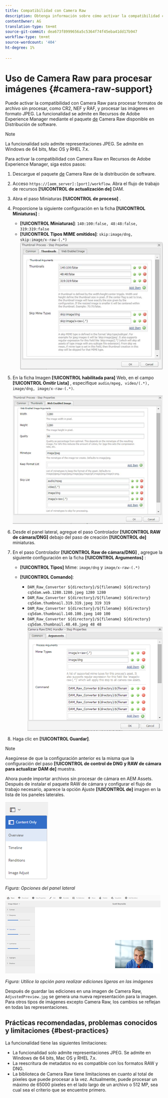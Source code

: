 ```yaml
---
title: Compatibilidad con Camera Raw
description: Obtenga información sobre cómo activar la compatibilidad con Camera Raw en Recursos de Adobe Experience Manager.
contentOwner: AG
translation-type: tm+mt
source-git-commit: dea673f8999656a5c5364f74f45eba41dd17b947
workflow-type: tm+mt
source-wordcount: '404'
ht-degree: 1%

---
```



# Uso de Camera Raw para procesar imágenes {#camera-raw-support}

Puede activar la compatibilidad con Camera Raw para procesar formatos de archivo sin procesar, como CR2, NEF y RAF, y procesar las imágenes en formato JPEG. La funcionalidad se admite en Recursos de Adobe Experience Manager mediante el paquete [de](https://experience.adobe.com/#/downloads/content/software-distribution/en/aem.html?package=/content/software-distribution/en/details.html/content/dam/aem/public/adobe/packages/aem630/product/assets/aem-assets-cameraraw-pkg) Camera Raw disponible en Distribución de software.

>[!NOTE]
>
>La funcionalidad solo admite representaciones JPEG. Se admite en Windows de 64 bits, Mac OS y RHEL 7.x.

Para activar la compatibilidad con Camera Raw en Recursos de Adobe Experience Manager, siga estos pasos:

1. Descargue el paquete [de](https://experience.adobe.com/#/downloads/content/software-distribution/en/aem.html?package=/content/software-distribution/en/details.html/content/dam/aem/public/adobe/packages/aem630/product/assets/aem-assets-cameraraw-pkg) Camera Raw de la distribución de software.

1. Acceso `https://[aem_server]:[port]/workflow`. Abra el flujo de trabajo de recursos **[!UICONTROL de actualización de]** DAM.

1. Abra el paso Miniaturas **[!UICONTROL de proceso]** .

1. Proporcione la siguiente configuración en la ficha **[!UICONTROL Miniaturas]** :

   * **[!UICONTROL Miniaturas]**: `140:100:false, 48:48:false, 319:319:false`
   * **[!UICONTROL Tipos MIME omitidos]**: `skip:image/dng, skip:image/x-raw-(.*)`
   ![chlimage](assets/chlimage_1-334.png)

1. En la ficha Imagen **[!UICONTROL habilitada para]** Web, en el campo **[!UICONTROL Omitir Lista]** , especifique `audio/mpeg, video/(.*), image/dng, image/x-raw-(.*)`.

   ![chlimage](assets/chlimage_1-335.png)

1. Desde el panel lateral, agregue el paso Controlador **[!UICONTROL RAW de cámara/DNG]** debajo del paso de creación **[!UICONTROL de]** miniaturas.

1. En el paso Controlador **[!UICONTROL Raw de cámara/DNG]** , agregue la siguiente configuración en la ficha **[!UICONTROL Argumentos]** :

   * **[!UICONTROL Tipos]** Mime: `image/dng` y `image/x-raw-(.*)`
   * **[!UICONTROL Comando]**:

      * `DAM_Raw_Converter ${directory}/${filename} ${directory} cq5dam.web.1280.1280.jpeg 1280 1280`
      * `DAM_Raw_Converter ${directory}/${filename} ${directory} cq5dam.thumbnail.319.319.jpeg 319 319`
      * `DAM_Raw_Converter ${directory}/${filename} ${directory} cq5dam.thumbnail.140.100.jpeg 140 100`
      * `DAM_Raw_Converter ${directory}/${filename} ${directory} cq5dam.thumbnail.48.48.jpeg 48 48`
   ![chlimage_1-336](assets/chlimage_1-336.png)

1. Haga clic en **[!UICONTROL Guardar]**.

>[!NOTE]
>
>Asegúrese de que la configuración anterior es la misma que la configuración del paso **[!UICONTROL de control de DNG y RAW de cámara para actualizar DAM de]** muestra.

Ahora puede importar archivos sin procesar de cámara en AEM Assets. Después de instalar el paquete RAW de cámara y configurar el flujo de trabajo necesario, aparece la opción Ajuste **[!UICONTROL de]** imagen en la lista de los paneles laterales.

![chlimage_1-337](assets/chlimage_1-337.png)

*Figura: Opciones del panel lateral*

![chlimage_1-338](assets/chlimage_1-338.png)

*Figura: Utilice la opción para realizar ediciones ligeras en las imágenes*

Después de guardar las ediciones en una imagen de Camera Raw, `AdjustedPreview.jpg` se genera una nueva representación para la imagen. Para otros tipos de imágenes excepto Camera Raw, los cambios se reflejan en todas las representaciones.

## Prácticas recomendadas, problemas conocidos y limitaciones {#best-practices}

La funcionalidad tiene las siguientes limitaciones:

* La funcionalidad solo admite representaciones JPEG. Se admite en Windows de 64 bits, Mac OS y RHEL 7.x.
* La reescritura de metadatos no es compatible con los formatos RAW y DNG.
* La biblioteca de Camera Raw tiene limitaciones en cuanto al total de píxeles que puede procesar a la vez. Actualmente, puede procesar un máximo de 65000 píxeles en el lado largo de un archivo o 512 MP, sea cual sea el criterio que se encuentre primero.
